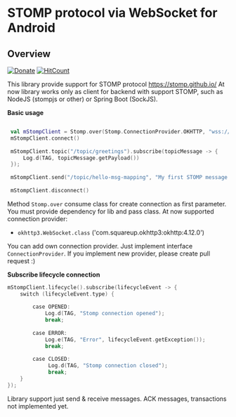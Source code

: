 # STOMP protocol via WebSocket for Android

## Overview

[![Donate](https://img.shields.io/badge/Donate-PayPal-green.svg)](https://www.paypal.me/dunatv) [![HitCount](https://hits.dwyl.com/Duna/Websockets-STOMP-Android-Kotlin.svg?style=flat-square)](http://hits.dwyl.com/Duna/Websockets-STOMP-Android-Kotlin)

This library provide support for STOMP protocol https://stomp.github.io/
At now library works only as client for backend with support STOMP, such as
NodeJS (stompjs or other) or Spring Boot (SockJS).

**Basic usage**
``` kotlin

 val mStompClient = Stomp.over(Stomp.ConnectionProvider.OKHTTP, "wss://10.10.2.1:8080/websocket")
 mStompClient.connect()
  
 mStompClient.topic("/topic/greetings").subscribe(topicMessage -> {
     Log.d(TAG, topicMessage.getPayload())
 });
  
 mStompClient.send("/topic/hello-msg-mapping", "My first STOMP message!").subscribe()
 
 mStompClient.disconnect()

```

Method `Stomp.over` consume class for create connection as first parameter.
You must provide dependency for lib and pass class.
At now supported connection provider:
- `okhttp3.WebSocket.class` ('com.squareup.okhttp3:okhttp:4.12.0')

You can add own connection provider. Just implement interface `ConnectionProvider`.
If you implement new provider, please create pull request :)

**Subscribe lifecycle connection**
``` kotlin
mStompClient.lifecycle().subscribe(lifecycleEvent -> {
    switch (lifecycleEvent.type) {
    
        case OPENED:
            Log.d(TAG, "Stomp connection opened");
            break;
            
        case ERROR:
            Log.e(TAG, "Error", lifecycleEvent.getException());
            break;
            
        case CLOSED:
             Log.d(TAG, "Stomp connection closed");
             break;
    }
});
```

Library support just send & receive messages. ACK messages, transactions not implemented yet.
